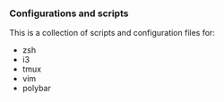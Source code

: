 ### Configurations and scripts
This is a collection of scripts and configuration files for:
* zsh
* i3
* tmux
* vim
* polybar
